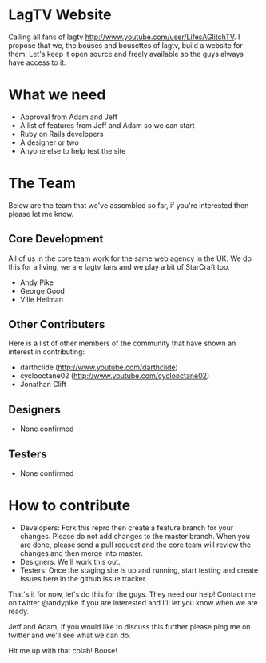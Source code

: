 LagTV Website
=============

Calling all fans of lagtv http://www.youtube.com/user/LifesAGlitchTV. I propose that we, the bouses and bousettes of lagtv, build a website for them. Let's keep it open source and freely available so the guys always have access to it.

What we need
============

* Approval from Adam and Jeff
* A list of features from Jeff and Adam so we can start
* Ruby on Rails developers
* A designer or two
* Anyone else to help test the site

The Team
========

Below are the team that we've assembled so far, if you're interested then please let me know. 

Core Development
----------------

All of us in the core team work for the same web agency in the UK. We do this for a living, we are lagtv fans and we play a bit of StarCraft too.

* Andy Pike
* George Good
* Ville Hellman

Other Contributers
------------------

Here is a list of other members of the community that have shown an interest in contributing:

* darthclide (http://www.youtube.com/darthclide)
* cyclooctane02 (http://www.youtube.com/cyclooctane02)
* Jonathan Clift

Designers
---------

* None confirmed

Testers
-------

* None confirmed


How to contribute
=================

* Developers: Fork this repro then create a feature branch for your changes. Please do not add changes to the master branch. When you are done, please send a pull request and the core team will review the changes and then merge into master.
* Designers: We'll work this out.
* Testers: Once the staging site is up and running, start testing and create issues here in the github issue tracker.



That's it for now, let's do this for the guys. They need our help! Contact me on twitter @andypike if you are interested and I'll let you know when we are ready.

Jeff and Adam, if you would like to discuss this further please ping me on twitter and we'll see what we can do. 

Hit me up with that colab! Bouse!